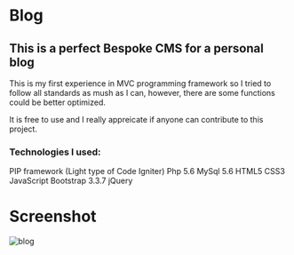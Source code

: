 # Blog
## This is a perfect Bespoke CMS for a personal blog
 
This is my first experience in MVC programming framework so I tried to follow all standards as mush as I can, however, there are some functions could be better optimized.

It is free to use and I really appreicate if anyone can contribute to this project.

### Technologies I used:
PIP framework (Light type of Code Igniter)
Php 5.6
MySql 5.6
HTML5
CSS3
JavaScript
Bootstrap 3.3.7
jQuery

# Screenshot

![blog](https://user-images.githubusercontent.com/30505428/42966281-877a0134-8b94-11e8-8b95-af463db805a1.jpg)
